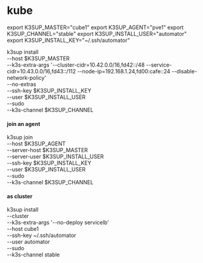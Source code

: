 # kube

export K3SUP_MASTER="cube1"
export K3SUP_AGENT="pve1"
export K3SUP_CHANNEL="stable"
export K3SUP_INSTALL_USER="automator"
export K3SUP_INSTALL_KEY="~/.ssh/automator"

k3sup install \
  --host $K3SUP_MASTER \
  --k3s-extra-args '--cluster-cidr=10.42.0.0/16,fd42::/48 --service-cidr=10.43.0.0/16,fd43::/112 --node-ip=192.168.1.24,fd00:cafe::24 --disable-network-policy' \
  --no-extras \
  --ssh-key $K3SUP_INSTALL_KEY \
  --user $K3SUP_INSTALL_USER \
  --sudo \
  --k3s-channel $K3SUP_CHANNEL

#### join an agent
k3sup join \
  --host $K3SUP_AGENT \
  --server-host $K3SUP_MASTER \
  --server-user $K3SUP_INSTALL_USER \
  --ssh-key $K3SUP_INSTALL_KEY \
  --user $K3SUP_INSTALL_USER \
  --sudo \
  --k3s-channel $K3SUP_CHANNEL


#### as cluster
k3sup install \
  --cluster \
  --k3s-extra-args '--no-deploy servicelb' \
  --host cube1 \
  --ssh-key ~/.ssh/automator \
  --user automator \
  --sudo \
  --k3s-channel stable
